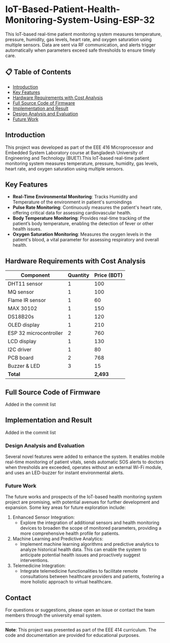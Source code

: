 # IoT-Based-Patient-Health-Monitoring-System-Using-ESP-32

This IoT-based real-time patient monitoring system measures temperature, pressure, humidity, gas levels, heart rate, and oxygen saturation using multiple sensors. Data are sent via RF communication, and alerts trigger automatically when parameters exceed safe thresholds to ensure timely care.


## 📋 Table of Contents
- [Introduction](#introduction)
- [Key Features](#key-features)
- [Hardware Requirements with Cost Analysis](#hardware-requirements-with-cost-analysis)
- [Full Source Code of Firmware](#full-source-code-of-firmware)
- [Implementation and Result](#implementation-and-result)
- [Design Analysis and Evaluation](#design-analysis-and-evaluation)
- [Future Work](#future-work)


##  Introduction

This project was developed as part of the EEE 416 Microprocessor and Embedded System Laboratory course at Bangladesh University of Engineering and Technology (BUET).This IoT-based real-time patient monitoring system measures temperature, pressure, humidity, gas levels, heart rate, and oxygen saturation using multiple sensors.


##  Key Features

- **Real-Time Environmental Monitoring**: Tracks Humidity and Temperature of the environment in patient's surroindings
- **Pulse Rate Monitoring**: Continuously measures the patient's heart rate, offering critical data for assessing cardiovascular health.
- **Body Temperature Monitoring**: Provides real-time tracking of the patient’s body temperature, enabling the detection of fever or other health issues.
- **Oxygen Saturation Monitoring**: Measures the oxygen levels in the patient's blood, a vital parameter for assessing respiratory and overall health.

##  Hardware Requirements with Cost Analysis

| Component | Quantity | Price (BDT) |
|-----------|----------|-------------|
| DHT11 sensor | 1 | 100 |
| MQ sensor | 1 | 100|
| Flame IR sensor | 1 | 60 |
| MAX 30102 | 1 | 150 |
| DS18B20s | 1 | 120 |
| OLED display | 1 | 210 |
| ESP 32 microcontroller | 2 | 760 |
| LCD display | 1 | 130 |
| I2C driver | 1 | 80 |
| PCB board | 2 | 768 |
| Buzzer & LED | 3 | 15 |
| **Total** | | **2,493** |

## Full Source Code of Firmware
Added in the commit list

##  Implementation and Result
Added in the commit list



### Design Analysis and Evaluation

Several novel features were added to enhance the system. It enables mobile real-time monitoring of patient vitals, sends automatic SOS alerts to doctors when thresholds are exceeded, operates without an external Wi-Fi module, and uses an LED-buzzer for instant environmental alerts.

### Future Work

The future works and prospects of the IoT-based health monitoring system project are promising, with potential avenues for further development and expansion. Some key areas for future exploration include:
1.	Enhanced Sensor Integration:
    -	Explore the integration of additional sensors and health monitoring devices to broaden the scope of monitored parameters, providing a more comprehensive health profile for patients.
2.	Machine Learning and Predictive Analytics:
    -	Implement machine learning algorithms and predictive analytics to analyze historical health data. This can enable the system to anticipate potential health issues and proactively suggest interventions.
3.	Telemedicine Integration:
    -	Integrate telemedicine functionalities to facilitate remote consultations between healthcare providers and patients, fostering a more holistic approach to virtual healthcare.


##  Contact

For questions or suggestions, please open an issue or contact the team members through the university email system.

---

**Note**: This project was presented as part of the EEE 414 curriculum. The code and documentation are provided for educational purposes.
